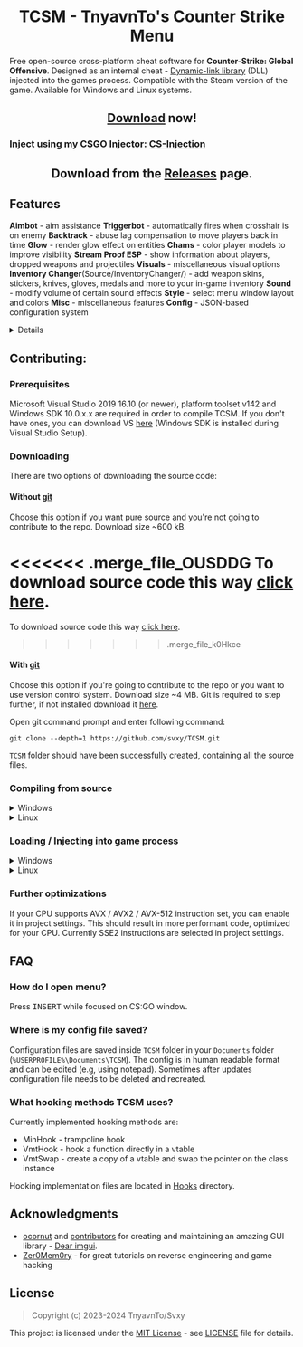 <h1 align=center>TCSM - TnyavnTo's Counter Strike Menu</h1>

Free open-source cross-platform cheat software for **Counter-Strike: Global Offensive**. Designed as an internal cheat - [Dynamic-link library](https://en.wikipedia.org/wiki/Dynamic-link_library) (DLL) injected into the games process. Compatible with the Steam version of the game. Available for Windows and Linux systems.

<h2 align=center><a href='https://github.com/Svxy/TCSM/releases/latest'>Download</a> now!</h2>

### Inject using my CSGO Injector: <a href='https://github.com/Svxy/TCSM/releases/latest/download/CSInjection.exe'>CS-Injection</a>

<h2 align=center>Download from the <a href='https://github.com/Svxy/TCSM/releases/latest'>Releases</a> page.</h2>

## Features
**Aimbot** - aim assistance
**Triggerbot** - automatically fires when crosshair is on enemy
**Backtrack** - abuse lag compensation to move players back in time
**Glow** - render glow effect on entities
**Chams** - color player models to improve visibility
**Stream Proof ESP** - show information about players, dropped weapons and projectiles
**Visuals** - miscellaneous visual options
**Inventory Changer**(Source/InventoryChanger/) - add weapon skins, stickers, knives, gloves, medals and more to your in-game inventory
**Sound** - modify volume of certain sound effects
**Style** - select menu window layout and colors
**Misc** - miscellaneous features
**Config** - JSON-based configuration system

<details>

**Aimbot** - aim assistance
    **Enabled** - on / off master switch
    **On key \[ key \]** - aimbot works only when chosen key is being held
    **Aimlock** - brings your aim to the target (affected by Smooth).
    **Silent** - aimbot is not visible on your screen (client-sided only)
    **Friendly fire** - treat allies as enemies
    **Visible only** - aim only on visible players
    **Scoped only** - aimbot works only when using scope (applies only to sniper rifles)
    **Ignore flash** - ignore flashbang i.e. aim when local player is flashed
    **Ignore smoke** - ignore smoke i.e. aim when target is in smoke
    **Auto shot** - shoot automatically when target found
    **Auto scope** - automatically scopes sniper rifle before shooting
    **Bone** - bone which aimbot aims at
    **Fov** - field-of-view which aimbot operates \[*0*-*255*\]
    **Smooth** - smooth aimbot movement in order to seem more human-like
    **Max aim inaccuracy** - maximum weapon inaccuracy allowing aimbot to run, lowering this value will e.g. disable aimbot while jumping or running

**Triggerbot** - automatically fires when crosshair is on enemy
    **Enabled** - on / off master switch
    **On key \[ key \]** - triggerbot works only when chosen key is being held
    **Friendly fire** - treat allies as enemies
    **Scoped only** - triggerbot works only when using scope (applies only to sniper rifles)
    **Ignore flash** - ignore flashbang i.e. shoot when local player is flashed
    **Ignore smoke** - ignore smoke i.e. shoot when target is in smoke
    **Hitgroup** - body parts on which triggerbot works
    **Shot delay** - delay time in ms (milliseconds)
    **Min damage** - minimal damage to fire.

**Backtrack** - abuse lag compensation in order to move players back in time
    **Enabled** - on / off master switch
    **Ignore smoke** - ignore smoke i.e. backtrack when target is in smoke
    **Time limit** - limit the backtracking window \[*1*-*200*ms\]

**Glow** - render glow effect on entities

    *Allies, Enemies, Planting (player planting bomb), Defusing (player defusing bomb), Local player, Weapons (dropped weapons), C4, Planted C4, Chickens, Defuse kits, Projectiles, Hostages, Ragdolls* **/** *All, Visible, Occluded*

    **Enabled** - on / off master switch
    **Health based** - color is based on player's hp
    **Color** - glow color in rgba format
    **Style** - glow style { `Default`, `Rim3d`, `Edge`, `Edge Pulse` }

**Chams** - color player models to improve visibility

    *Allies, Enemies, Planting (player planting bomb), Defusing (player defusing bomb), Local player, Weapons (dropped weapons), Hands (view model hands), Backtrack (requires backtrack to be enabled), Sleeves (view model)* **/** *All, Visible, Occluded*
    **Enabled** - on / off master switch
    **Health based** - color is based on player's hp
    **Blinking** - change transparency frequently
    **Material** - material applied to model { `Normal`, `Flat`, `Animated`, `Platinum`, `Glass`, `Chrome`, `Crystal`, `Silver`, `Gold`, `Plastic`, `Glow` }
    **Wireframe** - render triangle mesh instead of solid material
    **Cover** - draw chams material on top of the original material instead of overriding it
    **Ignore-Z** - draw material through walls

**ESP** - show additional information about players and game world
    1.  *Allies, Enemies*
        *   *All, Visible, Occluded*

    2.  *Weapons*

    3.  *Projectiles*
        *   *Flashbang, HE Grenade, Breach Charge, Bump Mine, Decoy Grenade, Molotov, TA Grenade, Smoke Grenade, Snowball*

    4.  *Danger Zone*
        *   *Sentries, Drones, Cash, Cash Dufflebag, Pistol Case, Light Case, Heavy Case, Explosive Case, Tools Case, Full Armor, Armor, Helmet, Parachute, Briefcase, Tablet Upgrade, ExoJump, Ammobox, Radar Jammer*

    **Enabled** - on / off master switch
    **Font** - esp text font
    **Snaplines** - draw snapline to player
    **Eye traces** - draw player eye traces (shows where player looks)
    **Box** - draw 2D box over player model
    **Name** - draw player name
    **Health** - draw player health
    **Health bar** - draw rectangle indicating player health
    **Armor** - draw player armor
    **Armor bar** - draw rectangle indicating player armor
    **Money** - draw player money
    **Head dot** - draw dot on player's head
    **Active Weapon** - draw player equipped weapon

**Visuals** - miscellaneous visual options
    **Disable post-processing** - disable post-processing effects in order to increase FPS
    **Inverse ragdoll gravity** - inverse gravitational acceleration on falling player ragdoll corpse (during death sequence)
    **No fog** - remove fog from map for better visibility
    **No 3d sky** - remove 3d skybox from map - increases FPS
    **No visual recoil** - remove visual recoil punch effect
    **No hands** - remove arms / hands model from first-person view
    **No sleeves** - remove sleeves model from first-person view
    **No weapons** - remove weapons model from first-person view
    **No smoke** - remove smoke grenade effect
    **No blur** - remove blur
    **No scope overlay** - remove black overlay while scoping
    **No grass** - remove grass from map in Danger Zone mode (`dz_blacksite` and `dz_sirocco` maps)
    **No shadows** - disable dynamic shadows
    **Wireframe smoke** - render smoke skeleton instead of particle effect
    **Zoom \[ key \]** - enable zoom on unzoomable weapons
    **Thirdperson** - thirdperson view
    **Thirdperson distance** - camera distance in thirdperson view
    **View model FOV** - change view model FOV \[*-60*-*0*-*60*\] (0 - actual view model, negative values - decreased view model, positive values - increased view model)
    **FOV** - change view FOV \[*-60*-*0*-*60*\] (0 - actual view fov, negative values - decreased, positive values - increased)
    **Far Z** - far clipping range, useful after disabling fog on large maps (e.g `dz_sirocco`) to render distant buildings
    **Flash reduction** - reduces flashbang grenade effect \[*0*-*100*%\] (0 - full flash, 100 - no flash)
    **Brightness** - control game brightness \[*0.0*-*1.0*\]
    **Skybox** - change sky(box)
    **World color** - set world material ambient light color
    **Deagle spinner** - play "spinning" inspect animation when holding Deagle
    **Screen effect** - screenspace effect - *Drone cam, Drone cam with noise, Underwater, Healthboost, Dangerzone*
    **Hit effect** - show screen effect on enemy hit
    **Hit marker** - show a cross detail on enemy hit

**Inventory Changer** - add weapon skins, stickers, knives, gloves, medals and more to your in-game inventory

**Sound** - modify volume of certain sound effects
    **Chicken volume** - volume of chicken sounds

    *Local player, Allies, Enemies*
    **Master volume** - overall volume of sounds emitted by player
    **Headshot volume** - volume of headshot sound (when player gets headshoted)
    **Weapon volume** - volume of player weapon shots
    **Footstep volume** - volume of player footsteps

**Misc** - miscellaneous features
    **Menu key \[ key \]** - menu toggle key

    **Menu style** - menu style toggle (*Classic* **/** *One window*)

    **Menu colors** - menu color theme (*Dark **/** Light **/** Classic*)

    **Anti AFK kick** - avoid auto-kick by server for inactivity

    **Auto strafe** - automatically strafe in air following mouse movement

    **Bunny hop** - automatically simulate space bar press / release while jump button is being held; increases movement speed

    **Clan tag** - set custom clan tag

    **Animated clan tag** - animate clan tag

    **Fast duck** - remove crouch delay

    **Sniper crosshair** - draw crosshair while holding sniper rifle

    **Recoil crosshair** - crosshair follows recoil pattern

    **Auto pistol** - fire pistols like automatic rifles

    **Auto reload** - automatically reload if weapon has empty clip

    **Auto accept** - automatically accept competitive match

    **Radar hack** - show enemies positions on radar

    **Reveal ranks** - show player ranks in scoreboard in competitive modes

    **Reveal money** - show enemies' money in scoreboard

    **Spectator list** - show nicknames of players spectating you

    **Watermark** - show cheat name in the upper-left screen corner and fps & ping in the upper-right corner

    **Offscreen Enemies** - draw circles on the screen indicating that there are enemies behind us

    **Fix animation LOD** - fix aimbot inaccuracy for players behind local player

    **Fix bone matrix** - correct client bone matrix to be closer to server one

    **Disable model occlusion** - draw player models even if they are behind thick walls

    **Kill message** - print message to chat after killing an enemy

    **Name stealer** - mimic other players names

    **Custom clantag** - set a custom clantag

    **Fast plant** - plants bomb on bombsite border, when holding <kbd>LMB</kbd> or <kbd>E</kbd> key

    **Fast Stop** - stops the player faster than normal

    **Quick reload** - perform quick weapon switch during reload for faster reload

    **Prepare revolver \[ key \]** - keep revolver cocked, optionally on key

    **Fix tablet signal** - allow use tablet on underground (dangerzone)

    **Hit Sound** - sound emitted when hurting enemy

    **Chocked packets** - length of sequence of chocked ticks

    **Max angle delta** - maximum viewangles change per tick

    **Aspect Ratio** - allows you to change the aspect ratio

    **Purchase List** - show the purchased equipment by enemies.

    **Reportbot** - automatically report players on server for cheating or other abusive actions
        **Enabled** - on / off master switch
        **Target** - report target *Enemies/Allies/All*
        **Delay** - delay between reports, in seconds
        **Aimbot** - report for aim assistance
        **Wallhack** - report for visual assistance
        **Other** - report for other assistance
        **Griefing** - report for griefing
        **Abusive Communications** - report for abusive communications

    **Unhook** - unload cheat

**Config** - JSON-based configuration system
    **Create config** - create new configuration file
    **Reset config** - restore default configuration settings (does not touch saved configuration)
    **Load selected** - load selected configuration file
    **Save selected** - save selected configuration file
    **Delete selected** - delete selected configuration file
    **Reload configs** - reload configs list
</details>

## Contributing:

### Prerequisites
Microsoft Visual Studio 2019 16.10 (or newer), platform toolset v142 and Windows SDK 10.0.x.x are required in order to compile TCSM. If you don't have ones, you can download VS [here](https://visualstudio.microsoft.com/) (Windows SDK is installed during Visual Studio Setup).

### Downloading

There are two options of downloading the source code:

#### Without [git](https://git-scm.com)

Choose this option if you want pure source and you're not going to contribute to the repo. Download size ~600 kB.

<<<<<<< .merge_file_OUSDDG
To download source code this way [click here](https://github.com/Svxy/TCSM/archive/refs/tags/v1.0.zip).
=======
To download source code this way [click here](https://github.com/Svxy/TCSM/archive/refs/tags/v1.0.0.zip).
>>>>>>> .merge_file_k0Hkce

#### With [git](https://git-scm.com)

Choose this option if you're going to contribute to the repo or you want to use version control system. Download size ~4 MB. Git is required to step further, if not installed download it [here](https://git-scm.com).

Open git command prompt and enter following command:

    git clone --depth=1 https://github.com/svxy/TCSM.git

`TCSM` folder should have been successfully created, containing all the source files.

### Compiling from source

<details>

<summary>Windows</summary>

When you have equipped a copy of the source code, next step is opening **TCSM.sln** in Microsoft Visual Studio 2019.

Then change build configuration to `Release | x86` and simply press **Build solution**.

If everything went right you should receive `TCSM.dll`  binary file.

</details>

<details>

<summary>Linux</summary>

Install dependencies:

    sudo apt-get update && sudo apt-get install -y libsdl2-dev libfreetype-dev

Configure with CMake:

    cmake -D CMAKE_BUILD_TYPE=Release -D CMAKE_CXX_COMPILER=g++-11 -S . -B build

Instead of g++-11 you can use g++-12, clang++-13, clang++-14, clang++-15.

Build:

    cmake --build build -j $(nproc --all)

After following these steps you should receive `libTCSM.so` file in `build` directory.

</details>

### Loading / Injecting into game process

<details>

<summary>Windows</summary>

Open my [DLL injector](https://github.com/Svxy/TCSM/releases/latest/download/CSInjection.exe) and just inject `TCSM.dll` into `csgo.exe` process.

When injected, menu is openable under `INSERT` key.

</details>

<details>

<summary>Linux</summary>

You can run the following script in the directory containing `libTCSM.so`:

    sudo gdb -batch-silent -p $(pidof csgo_linux64) -ex "call (void*)__libc_dlopen_mode(\"$PWD/libTCSM.so\", 2)"

</details>

### Further optimizations
If your CPU supports AVX / AVX2 / AVX-512 instruction set, you can enable it in project settings. This should result in more performant code, optimized for your CPU. Currently SSE2 instructions are selected in project settings.

## FAQ

### How do I open menu?
Press <kbd>INSERT</kbd> while focused on CS:GO window.

### Where is my config file saved?
Configuration files are saved inside `TCSM` folder in your `Documents` folder (`%USERPROFILE%\Documents\TCSM`). The config is in human readable format and can be edited (e.g, using notepad). Sometimes after updates configuration file needs to be deleted and recreated.

### What hooking methods TCSM uses?
Currently implemented hooking methods are:
*   MinHook - trampoline hook
*   VmtHook - hook a function directly in a vtable
*   VmtSwap - create a copy of a vtable and swap the pointer on the class instance

Hooking implementation files are located in [Hooks](Source/Hooks) directory.

## Acknowledgments

*   [ocornut](https://github.com/ocornut) and [contributors](https://github.com/ocornut/imgui/graphs/contributors) for creating and maintaining an amazing GUI library - [Dear imgui](https://github.com/ocornut/imgui).
*   [Zer0Mem0ry](https://github.com/Zer0Mem0ry) - for great tutorials on reverse engineering and game hacking

## License

> Copyright (c) 2023-2024 TnyavnTo/Svxy

This project is licensed under the [MIT License](https://opensource.org/licenses/mit-license.php) - see [LICENSE](https://github.com/svxy/TCSM/blob/main/LICENSE) file for details.
